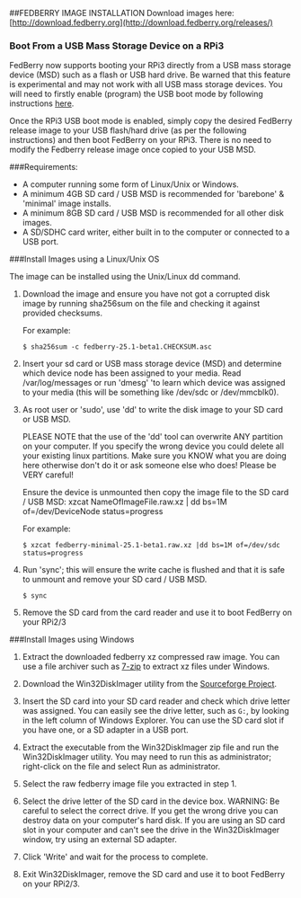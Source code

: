 ##FEDBERRY IMAGE INSTALLATION
Download images here: [http://download.fedberry.org](http://download.fedberry.org/releases/)

### Boot From a USB Mass Storage Device on a RPi3
FedBerry now supports booting your RPi3 directly from a USB mass storage device (MSD) such as a flash or USB hard drive. Be warned that this feature is experimental and may not work with all USB mass storage devices. You will need to firstly enable (program) the USB boot mode by following instructions [here](https://www.raspberrypi.org/documentation/hardware/raspberrypi/bootmodes/msd.md).

Once the RPi3 USB boot mode is enabled, simply copy the desired FedBerry release image to your USB flash/hard drive (as per the following instructions) and then boot FedBerry on your RPi3. There is no need to modify the Fedberry release image once copied to your USB MSD.

###Requirements:
- A computer running some form of Linux/Unix or Windows.
- A minimum 4GB SD card / USB MSD is recommended for 'barebone' & 'minimal' image installs.
- A minimum 8GB SD card / USB MSD is recommended for all other disk images.
- A SD/SDHC card writer, either built in to the computer or connected to a USB port.


###Install Images using a Linux/Unix OS

The image can be installed using the Unix/Linux dd command.

1.  Download the image and ensure you have not got a corrupted disk image by running sha256sum on the file and checking it against provided checksums.

    For example:
    ```
    $ sha256sum -c fedberry-25.1-beta1.CHECKSUM.asc
    ```
2.  Insert your sd card or USB mass storage device (MSD) and determine which device node has been assigned to your media. Read /var/log/messages or run 'dmesg' 'to learn which device was assigned to your media (this will be something like /dev/sdc or /dev/mmcblk0).

3.  As root user or 'sudo', use 'dd' to write the disk image to your SD card or USB MSD.

    PLEASE NOTE that the use of the 'dd' tool can overwrite ANY partition on your computer. If you specify the wrong device you could delete all your existing linux partitions. Make sure you KNOW what you are doing here otherwise don't do it or ask someone else who does! Please be VERY careful!
    
    Ensure the device is unmounted then copy the image file to the SD card / USB MSD: xzcat NameOfImageFile.raw.xz | dd bs=1M of=/dev/DeviceNode status=progress
    
    For example:
    ```
    $ xzcat fedberry-minimal-25.1-beta1.raw.xz |dd bs=1M of=/dev/sdc status=progress
    ```
    
4.  Run 'sync'; this will ensure the write cache is flushed and that it is safe to unmount and remove your SD card / USB MSD.
    ```
    $ sync
    ```

5.   Remove the SD card from the card reader and use it to boot FedBerry on your RPi2/3


###Install Images using Windows

1.  Extract the downloaded fedberry xz compressed raw image. You can use a file archiver such as [7-zip](http://www.7-zip.org) to extract xz files under Windows.

2.  Download the Win32DiskImager utility from the [Sourceforge Project](http://sourceforge.net/projects/win32diskimager/).

3.  Insert the SD card into your SD card reader and check which drive letter was assigned. You can easily see the drive letter, such as ```G:```, by looking in the left column of Windows Explorer. You can use the SD card slot if you have one, or a SD adapter in a USB port.

4.  Extract the executable from the Win32DiskImager zip file and run the Win32DiskImager utility. You may need to run this as administrator; right-click on the file and select Run as administrator.

5.  Select the raw fedberry image file you extracted in step 1.

6.  Select the drive letter of the SD card in the device box. WARNING: Be careful to select the correct drive. If you get the wrong drive you can destroy data on your computer's hard disk. If you are using an SD card slot in your computer and can't see the drive in the Win32DiskImager window, try using an external SD adapter.

7.  Click 'Write' and wait for the process to complete.

8.  Exit Win32DiskImager, remove the SD card and use it to boot FedBerry on your RPi2/3.
